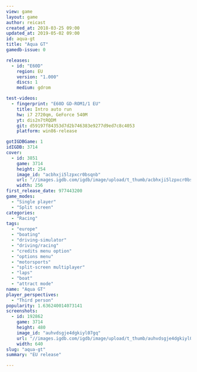 ```yaml
---
view: game
layout: game
author: reicast
created_at: 2018-03-25 09:00
updated_at: 2019-05-02 09:00
id: aqua-gt
title: "Aqua GT"
gamedb-issue: 0

releases:
  - id: "E60D"
    region: EU
    version: "1.000"
    discs: 1
    medium: gdrom

test-videos:
  - fingerprint: "E60D GD-ROM1/1 EU"
    title: Intro auto run
    hw: i7 2720qm, GeForce 540M
    yt: dis2n7tRQDM
    git: d59197f84353d7d2b746383e9277d9ed7c8c4053
    platform: win86-release

gotIGDBGame: 1
idIGDB: 3714
cover:
  - id: 3851
    game: 3714
    height: 254
    image_id: "acbhxji5lzpxcr0bsqnb"
    url: "//images.igdb.com/igdb/image/upload/t_thumb/acbhxji5lzpxcr0bsqnb.jpg"
    width: 256
first_release_date: 977443200
game_modes:
  - "Single player"
  - "Split screen"
categories:
  - "Racing"
tags:
  - "europe"
  - "boating"
  - "driving-simulator"
  - "driving/racing"
  - "credits menu option"
  - "options menu"
  - "motorsports"
  - "split-screen multiplayer"
  - "laps"
  - "boat"
  - "attract mode"
name: "Aqua GT"
player_perspectives:
  - "Third person"
popularity: 1.636240014073141
screenshots:
  - id: 192862
    game: 3714
    height: 480
    image_id: "auhvdsgje4dgkiyl07gq"
    url: "//images.igdb.com/igdb/image/upload/t_thumb/auhvdsgje4dgkiyl07gq.jpg"
    width: 640
slug: "aqua-gt"
summary: "EU release"

---
```

